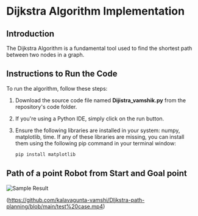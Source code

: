 # Dijkstra Algorithm Implementation

## Introduction
The Dijkstra Algorithm is a fundamental tool used to find the shortest path between two nodes in a graph.

## Instructions to Run the Code
To run the algorithm, follow these steps:

1. Download the source code file named **Dijistra_vamshik.py** from the repository's code folder.
2. If you're using a Python IDE, simply click on the run button. 
3. Ensure the following libraries are installed in your system: numpy, matplotlib, time.
   If any of these libraries are missing, you can install them using the following pip command in your terminal window:

   ```bash
   pip install matplotlib

## Path of a point Robot from Start and Goal point
![Sample Result](https://github.com/kalavagunta-vamshi/DIjkstra-path-planning/raw/main/path.jpg)

(https://github.com/kalavagunta-vamshi/DIjkstra-path-planning/blob/main/test%20case.mp4)




